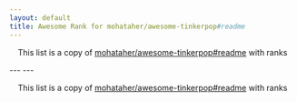 ```yaml
---
layout: default
title: Awesome Rank for mohataher/awesome-tinkerpop#readme
---
```


<p align="center">
	This list is a copy of <a href="https://github.com/mohataher/awesome-tinkerpop#readme">mohataher/awesome-tinkerpop#readme</a> with ranks
</p>
---
---
<p align="center">
	This list is a copy of <a href="https://github.com/mohataher/awesome-tinkerpop#readme">mohataher/awesome-tinkerpop#readme</a> with ranks
</p>
